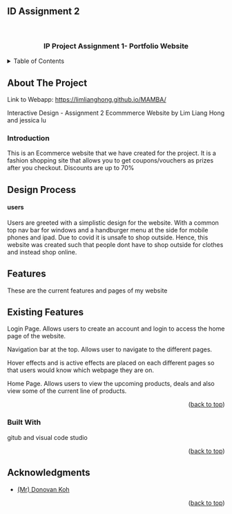 ## ID Assignment 2

<div id="top"></div>

<!-- Your Project -->
<br />
<div align="center">
  <a href="https://github.com/LimLiangHong/La">
  </a>

<h3 align="center">IP Project Assignment 1- Portfolio Website</h3>
</div>



<!-- TABLE OF CONTENTS -->
<details>
  <summary>Table of Contents</summary>
  <ol>
    <li>
      <a href="#about-the-project">About The Project</a>
      <ul>
        <li><a href="#intro">Introduction</a></li>
        <li><a href="#designProcess">Design Process</a></li>
        <li><a href="features">Features</a></li>
            <ul><a href="#existingFeat">Existing Features</a></ul>
        <li><a href="#built-with">Built With</a></li>
      </ul>
    </li>
    <li><a href="#acknowledgments">Acknowledgments</a></li>
  </ol>
</details>



<!-- ABOUT THE PROJECT -->
## About The Project
Link to Webapp: https://limlianghong.github.io/MAMBA/

Interactive Design - Assignment 2 Ecommmerce Website by Lim Liang Hong and jessica lu

<h3 id="intro">Introduction</h3>

<p>This is an Ecommerce website that we have created for the project. It is a fashion shopping site that allows you to get coupons/vouchers as prizes after you checkout. Discounts are up to 70%</p>

<h2 id="designProcess">Design Process</h2>
<h4>users</h4>

Users are greeted with a simplistic design for the website. With a common top nav bar for windows and a handburger menu at the side for mobile phones and ipad.
Due to covid it is unsafe to shop outside. Hence, this website was created such that people dont have to shop outside for clothes and instead shop online.


<h2 id="features">Features</h2>
These are the current features and pages of my website

<h2 id="existingFeat">Existing Features</h2>

Login Page. Allows users to create an account and login to access the home page of the website.

Navigation bar at the top. Allows user to navigate to the different pages.

Hover effects and is active effects are placed on each different pages so that users would know which webpage they are on.

Home Page. Allows users to view the upcoming products, deals and also view some of the current line of products.



<p align="right">(<a href="#top">back to top</a>)</p>



### Built With

gitub and visual code studio

<p align="right">(<a href="#top">back to top</a>)</p>

<!-- ACKNOWLEDGMENTS -->


## Acknowledgments
* [(Mr) Donovan Koh]()
<p align="right">(<a href="#top">back to top</a>)</p>

